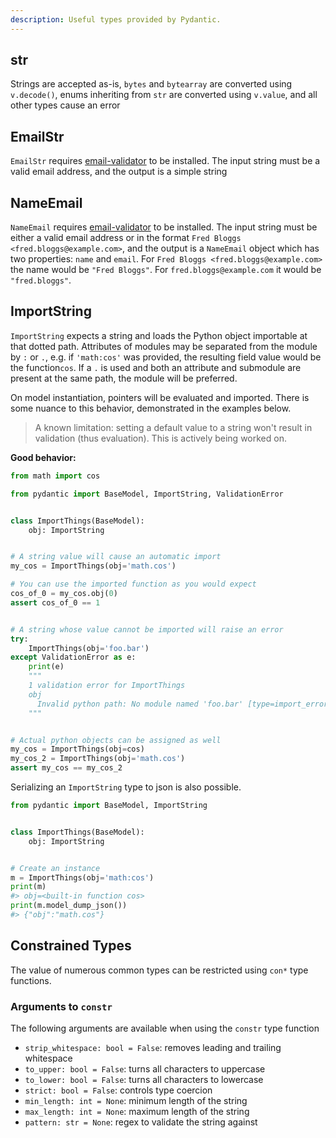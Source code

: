 ```yaml
---
description: Useful types provided by Pydantic.
---
```


## str

Strings are accepted as-is, `bytes` and `bytearray` are converted using `v.decode()`,
enums inheriting from `str` are converted using `v.value`, and all other types cause an error

## EmailStr

`EmailStr` requires [email-validator](https://github.com/JoshData/python-email-validator) to be installed.
The input string must be a valid email address, and the output is a simple string

## NameEmail

`NameEmail` requires [email-validator](https://github.com/JoshData/python-email-validator) to be installed.
The input string must be either a valid email address or in the format `Fred Bloggs <fred.bloggs@example.com>`,
and the output is a `NameEmail` object which has two properties: `name` and `email`.
For `Fred Bloggs <fred.bloggs@example.com>` the name would be `"Fred Bloggs"`.
For `fred.bloggs@example.com` it would be `"fred.bloggs"`.

## ImportString

`ImportString` expects a string and loads the Python object importable at that dotted path.
Attributes of modules may be separated from the module by `:` or `.`, e.g. if `'math:cos'` was provided,
the resulting field value would be the function`cos`. If a `.` is used and both an attribute and submodule
are present at the same path, the module will be preferred.

On model instantiation, pointers will be evaluated and imported. There is
some nuance to this behavior, demonstrated in the examples below.

> A known limitation: setting a default value to a string
> won't result in validation (thus evaluation). This is actively
> being worked on.

**Good behavior:**
```py
from math import cos

from pydantic import BaseModel, ImportString, ValidationError


class ImportThings(BaseModel):
    obj: ImportString


# A string value will cause an automatic import
my_cos = ImportThings(obj='math.cos')

# You can use the imported function as you would expect
cos_of_0 = my_cos.obj(0)
assert cos_of_0 == 1


# A string whose value cannot be imported will raise an error
try:
    ImportThings(obj='foo.bar')
except ValidationError as e:
    print(e)
    """
    1 validation error for ImportThings
    obj
      Invalid python path: No module named 'foo.bar' [type=import_error, input_value='foo.bar', input_type=str]
    """


# Actual python objects can be assigned as well
my_cos = ImportThings(obj=cos)
my_cos_2 = ImportThings(obj='math.cos')
assert my_cos == my_cos_2
```

Serializing an `ImportString` type to json is also possible.

```py
from pydantic import BaseModel, ImportString


class ImportThings(BaseModel):
    obj: ImportString


# Create an instance
m = ImportThings(obj='math:cos')
print(m)
#> obj=<built-in function cos>
print(m.model_dump_json())
#> {"obj":"math.cos"}
```

## Constrained Types

The value of numerous common types can be restricted using `con*` type functions.

### Arguments to `constr`
The following arguments are available when using the `constr` type function

- `strip_whitespace: bool = False`: removes leading and trailing whitespace
- `to_upper: bool = False`: turns all characters to uppercase
- `to_lower: bool = False`: turns all characters to lowercase
- `strict: bool = False`: controls type coercion
- `min_length: int = None`: minimum length of the string
- `max_length: int = None`: maximum length of the string
- `pattern: str = None`: regex to validate the string against
